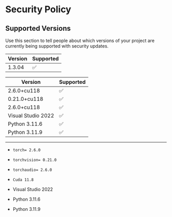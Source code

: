 # Security Policy

## Supported Versions

Use this section to tell people about which versions of your project are
currently being supported with security updates.

| Version | Supported          |
| ------- | ------------------ |
| 1.3.04   | :white_check_mark: |




| Version | Supported          |
| ------- | ------------------ |
|   2.6.0+cu118 | :white_check_mark: |    
|   0.21.0+cu118 |:white_check_mark: |
|   2.6.0+cu118 | :white_check_mark: |
| Visual Studio 2022 | :white_check_mark: |
| Python 3.11.6 | :white_check_mark: |
| Python 3.11.9 | :white_check_mark: |
------------------------------------------------------------

- `torch= 2.6.0`
- `torchvision= 0.21.0`
- `torchaudio= 2.6.0`
- `Cuda 11.8`

- Visual Studio 2022 
- Python 3.11.6
- Python 3.11.9
